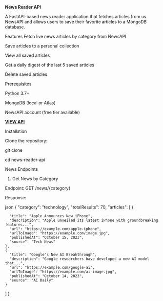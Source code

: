 

**News Reader API**

A FastAPI-based news reader application that fetches articles from us NewsAPI and allows users to save their favorite articles to a MongoDB database.

Features
Fetch live news articles by category from NewsAPI

Save articles to a personal collection

View all saved articles

Get a daily digest of the last 5 saved articles

Delete saved articles

Prerequisites

Python 3.7+

MongoDB (local or Atlas)

NewsAPI account (free tier available)

[**VIEW API**](https://news-reader-api.vercel.app/docs)


Installation

Clone the repository:

git clone <your-repo-url>

cd news-reader-api

News Endpoints
1. Get News by Category

Endpoint: GET /news/{category}

Response:

json
{
  "category": "technology",
  "totalResults": 70,
  "articles": [
    {
    
      "title": "Apple Announces New iPhone", 
      "description": "Apple unveiled its latest iPhone with groundbreaking features...",
      "url": "https://example.com/apple-iphone",
      "urlToImage": "https://example.com/image.jpg",
      "publishedAt": "October 15, 2023",
      "source": "Tech News"
    },
    {
      "title": "Google's New AI Breakthrough",
      "description": "Google researchers have developed a new AI model that...",
      "url": "https://example.com/google-ai",
      "urlToImage": "https://example.com/ai-image.jpg",
      "publishedAt": "October 14, 2023",
      "source": "AI Daily"
    }
  ]
}





